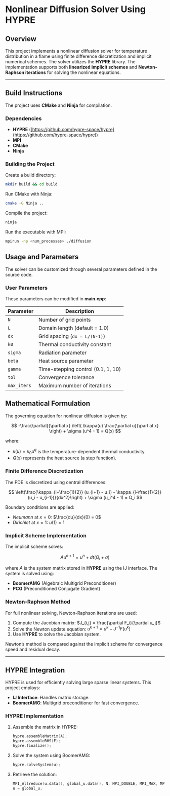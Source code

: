 # Nonlinear Diffusion Solver Using HYPRE
## Overview
This project implements a nonlinear diffusion solver for temperature distribution in a flame using finite difference discretization and implicit numerical schemes. The solver utilizes the **HYPRE** library. The implementation supports both **linearized implicit schemes** and **Newton-Raphson iterations** for solving the nonlinear equations.

---

## Build Instructions
The project uses **CMake** and **Ninja** for compilation.

### Dependencies
- **HYPRE** ([https://github.com/hypre-space/hypre](https://github.com/hypre-space/hypre))
- **MPI**
- **CMake**
- **Ninja**

### Building the Project
Create a build directory:
```bash
mkdir build && cd build
```

Run CMake with Ninja:
```bash
cmake -G Ninja ..
```

Compile the project:
```bash
ninja
```

Run the executable with MPI:
```bash
mpirun -np <num_processes> ./diffusion
```

## Usage and Parameters
The solver can be customized through several parameters defined in the source code.

### User Parameters
These parameters can be modified in **main.cpp**:

| Parameter   | Description                        |
| ----------- | ---------------------------------- |
| `N`         | Number of grid points              |
| `L`         | Domain length (default = 1.0)      |
| `dx`        | Grid spacing (`dx = L/(N-1)`)      |
| `k0`        | Thermal conductivity constant      |
| `sigma`     | Radiation parameter                |
| `beta`      | Heat source parameter              |
| `gamma`     | Time-stepping control (0.1, 1, 10) |
| `tol`       | Convergence tolerance              |
| `max_iters` | Maximum number of iterations       |

## Mathematical Formulation
The governing equation for nonlinear diffusion is given by:

$$
-\frac{\partial}{\partial x} \left( \kappa(u) \frac{\partial u}{\partial x} \right) + \sigma (u^4 - 1) = Q(x)
$$

where:

- $\kappa(u) = \kappa_0 u^q$ is the temperature-dependent thermal conductivity.
- $Q(x)$ represents the heat source (a step function).

### Finite Difference Discretization
The PDE is discretized using central differences:

$$
\left(\frac{\kappa_{i+\frac{1}{2}} (u_{i+1} - u_i) - \kappa_{i-\frac{1}{2}} (u_i - u_{i-1})}{dx^2}\right) + \sigma (u_i^4 - 1) = Q_i
$$

Boundary conditions are applied:
- *Neumann* at $x = 0$: $\frac{du}{dx}(0) = 0$
- *Dirichlet* at $x = 1$: $u(1) = 1$

### Implicit Scheme Implementation
The implicit scheme solves:

$$
A u^{n+1} = u^n + dt (Q_i + \sigma)
$$

where $A$ is the system matrix stored in **HYPRE** using the IJ interface. The system is solved using:

- **BoomerAMG** (Algebraic Multigrid Preconditioner)
- **PCG** (Preconditioned Conjugate Gradient)

### Newton-Raphson Method
For full nonlinear solving, Newton-Raphson iterations are used:

1. Compute the Jacobian matrix:
   $J_{i,j} = \frac{\partial F_i}{\partial u_j}$
2. Solve the Newton update equation:
   $u^{k+1} = u^k - J^{-1} F(u^k)$
3. Use **HYPRE** to solve the Jacobian system.

Newton’s method is compared against the implicit scheme for convergence speed and residual decay.

---

## HYPRE Integration
HYPRE is used for efficiently solving large sparse linear systems. This project employs:

- **IJ Interface**: Handles matrix storage.
- **BoomerAMG**: Multigrid preconditioner for fast convergence.

### HYPRE Implementation

1. Assemble the matrix in HYPRE:
   ```cpp
   hypre.assembleMatrix(A);
   hypre.assembleRHS(F);
   hypre.finalize();
   ```
2. Solve the system using BoomerAMG:
   ```cpp
   hypre.solveSystem(u);
   ```
3. Retrieve the solution:
   ```cpp
   MPI_Allreduce(u.data(), global_u.data(), N, MPI_DOUBLE, MPI_MAX, MPI_COMM_WORLD);
   u = global_u;
   ```